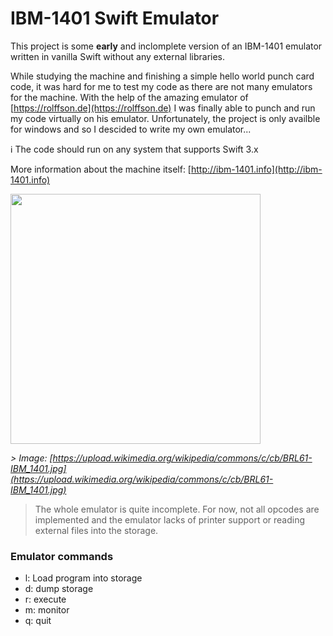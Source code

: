 # IBM-1401 Swift Emulator

This project is some **early** and inclomplete version of an IBM-1401 emulator written in vanilla Swift without any external libraries. 

While studying the machine and finishing a simple hello world punch card code, it was hard for me to test my code as there are not many emulators for the machine. With the help of the amazing emulator of [https://rolffson.de](https://rolffson.de) I was finally able to punch and run my code virtually on his emulator. Unfortunately, the project is only availble for windows and so I descided to write my own emulator...


ℹ️ The code should run on any system that supports Swift 3.x

More information about the machine itself: [http://ibm-1401.info](http://ibm-1401.info)

<img src="https://upload.wikimedia.org/wikipedia/commons/c/cb/BRL61-IBM_1401.jpg" width="400">

*> Image: [https://upload.wikimedia.org/wikipedia/commons/c/cb/BRL61-IBM_1401.jpg](https://upload.wikimedia.org/wikipedia/commons/c/cb/BRL61-IBM_1401.jpg)*

> The whole emulator is quite incomplete. For now, not all opcodes are implemented and the emulator lacks of printer support or reading external files into the storage. 

### Emulator commands

* l: Load program into storage
* d: dump storage
* r: execute
* m: monitor
* q: quit

